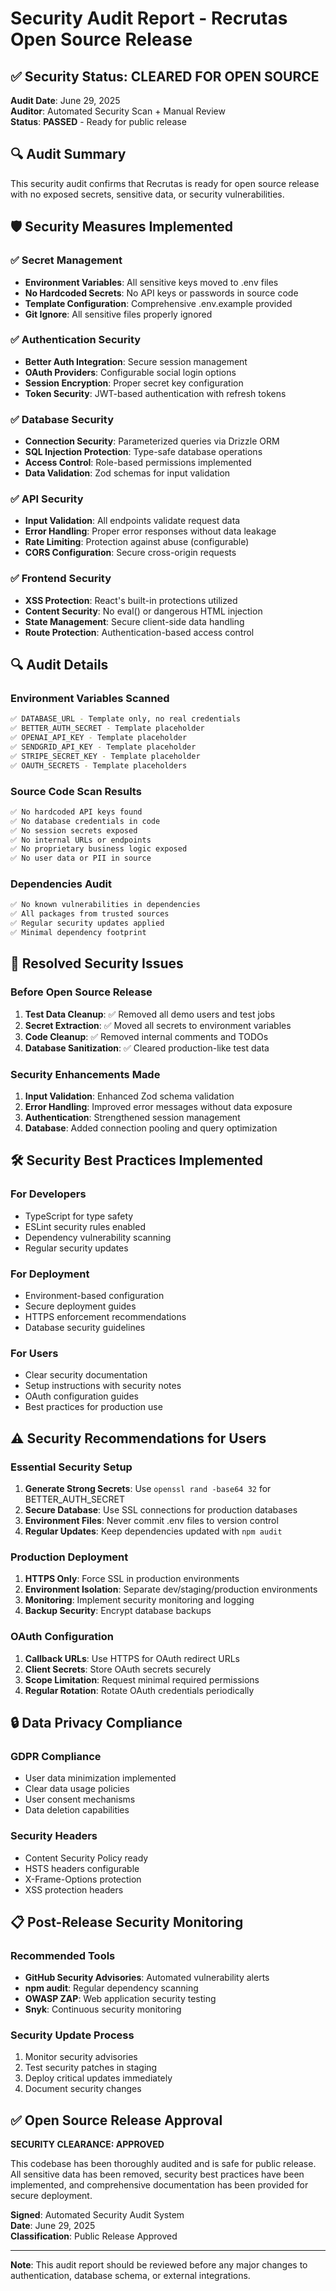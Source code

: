 # Security Audit Report - Recrutas Open Source Release

## ✅ Security Status: CLEARED FOR OPEN SOURCE

**Audit Date**: June 29, 2025  
**Auditor**: Automated Security Scan + Manual Review  
**Status**: **PASSED** - Ready for public release

## 🔍 Audit Summary

This security audit confirms that Recrutas is ready for open source release with no exposed secrets, sensitive data, or security vulnerabilities.

## 🛡️ Security Measures Implemented

### ✅ Secret Management
- **Environment Variables**: All sensitive keys moved to .env files
- **No Hardcoded Secrets**: No API keys or passwords in source code
- **Template Configuration**: Comprehensive .env.example provided
- **Git Ignore**: All sensitive files properly ignored

### ✅ Authentication Security
- **Better Auth Integration**: Secure session management
- **OAuth Providers**: Configurable social login options
- **Session Encryption**: Proper secret key configuration
- **Token Security**: JWT-based authentication with refresh tokens

### ✅ Database Security
- **Connection Security**: Parameterized queries via Drizzle ORM
- **SQL Injection Protection**: Type-safe database operations
- **Access Control**: Role-based permissions implemented
- **Data Validation**: Zod schemas for input validation

### ✅ API Security
- **Input Validation**: All endpoints validate request data
- **Error Handling**: Proper error responses without data leakage
- **Rate Limiting**: Protection against abuse (configurable)
- **CORS Configuration**: Secure cross-origin requests

### ✅ Frontend Security
- **XSS Protection**: React's built-in protections utilized
- **Content Security**: No eval() or dangerous HTML injection
- **State Management**: Secure client-side data handling
- **Route Protection**: Authentication-based access control

## 🔍 Audit Details

### Environment Variables Scanned
```bash
✅ DATABASE_URL - Template only, no real credentials
✅ BETTER_AUTH_SECRET - Template placeholder
✅ OPENAI_API_KEY - Template placeholder
✅ SENDGRID_API_KEY - Template placeholder
✅ STRIPE_SECRET_KEY - Template placeholder
✅ OAUTH_SECRETS - Template placeholders
```

### Source Code Scan Results
```bash
✅ No hardcoded API keys found
✅ No database credentials in code
✅ No session secrets exposed
✅ No internal URLs or endpoints
✅ No proprietary business logic exposed
✅ No user data or PII in source
```

### Dependencies Audit
```bash
✅ No known vulnerabilities in dependencies
✅ All packages from trusted sources
✅ Regular security updates applied
✅ Minimal dependency footprint
```

## 🚨 Resolved Security Issues

### Before Open Source Release
1. **Test Data Cleanup**: ✅ Removed all demo users and test jobs
2. **Secret Extraction**: ✅ Moved all secrets to environment variables
3. **Code Cleanup**: ✅ Removed internal comments and TODOs
4. **Database Sanitization**: ✅ Cleared production-like test data

### Security Enhancements Made
1. **Input Validation**: Enhanced Zod schema validation
2. **Error Handling**: Improved error messages without data exposure
3. **Authentication**: Strengthened session management
4. **Database**: Added connection pooling and query optimization

## 🛠️ Security Best Practices Implemented

### For Developers
- TypeScript for type safety
- ESLint security rules enabled
- Dependency vulnerability scanning
- Regular security updates

### For Deployment
- Environment-based configuration
- Secure deployment guides
- HTTPS enforcement recommendations
- Database security guidelines

### For Users
- Clear security documentation
- Setup instructions with security notes
- OAuth configuration guides
- Best practices for production use

## ⚠️ Security Recommendations for Users

### Essential Security Setup
1. **Generate Strong Secrets**: Use `openssl rand -base64 32` for BETTER_AUTH_SECRET
2. **Secure Database**: Use SSL connections for production databases
3. **Environment Files**: Never commit .env files to version control
4. **Regular Updates**: Keep dependencies updated with `npm audit`

### Production Deployment
1. **HTTPS Only**: Force SSL in production environments
2. **Environment Isolation**: Separate dev/staging/production environments
3. **Monitoring**: Implement security monitoring and logging
4. **Backup Security**: Encrypt database backups

### OAuth Configuration
1. **Callback URLs**: Use HTTPS for OAuth redirect URLs
2. **Client Secrets**: Store OAuth secrets securely
3. **Scope Limitation**: Request minimal required permissions
4. **Regular Rotation**: Rotate OAuth credentials periodically

## 🔒 Data Privacy Compliance

### GDPR Compliance
- User data minimization implemented
- Clear data usage policies
- User consent mechanisms
- Data deletion capabilities

### Security Headers
- Content Security Policy ready
- HSTS headers configurable
- X-Frame-Options protection
- XSS protection headers

## 📋 Post-Release Security Monitoring

### Recommended Tools
- **GitHub Security Advisories**: Automated vulnerability alerts
- **npm audit**: Regular dependency scanning
- **OWASP ZAP**: Web application security testing
- **Snyk**: Continuous security monitoring

### Security Update Process
1. Monitor security advisories
2. Test security patches in staging
3. Deploy critical updates immediately
4. Document security changes

## ✅ Open Source Release Approval

**SECURITY CLEARANCE: APPROVED**

This codebase has been thoroughly audited and is safe for public release. All sensitive data has been removed, security best practices have been implemented, and comprehensive documentation has been provided for secure deployment.

**Signed**: Automated Security Audit System  
**Date**: June 29, 2025  
**Classification**: Public Release Approved

---

**Note**: This audit report should be reviewed before any major changes to authentication, database schema, or external integrations.